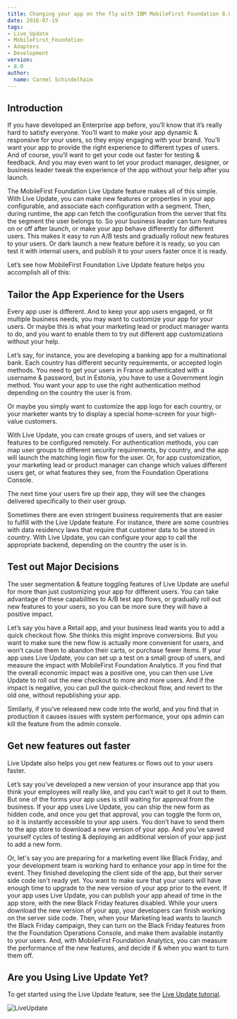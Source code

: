 ```yaml
---
title: Changing your app on the fly with IBM MobileFirst Foundation 8.0 Live Update
date: 2016-07-19
tags:
- Live_Update
- MobileFirst_Foundation
- Adapters
- Development
version:
- 8.0
author:
  name: Carmel Schindelhaim
---
```


## Introduction
If you have developed an Enterprise app before, you’ll know that it’s really hard to satisfy everyone. You’ll want to make your app dynamic & responsive for your users, so they enjoy engaging with your brand. You’ll want your app to provide the right experience to different types of users. And of course, you’ll want to get your code out faster for testing & feedback. And you may even want to let your product manager, designer, or business leader tweak the experience of the app without your help after you launch.

The MobileFirst Foundation Live Update feature makes all of this simple. With Live Update, you can make new features or properties in your app configurable, and associate each configuration with a segment. Then, during runtime, the app can fetch the configuration from the server that fits the segment the user belongs to. So your business leader can turn features on or off after launch, or make your app behave differently for different users. This makes it easy to run A/B tests and gradually rollout new features to your users. Or dark launch a new feature before it is ready, so you can test it with internal users, and publish it to your users faster once it is ready.

Let’s see how MobileFirst Foundation Live Update feature helps you accomplish all of this:

## Tailor the App Experience for the Users   

Every app user is different. And to keep your app users engaged, or fit multiple business needs, you may want to customize your app for your users. Or maybe this is what your marketing lead or product manager wants to do, and you want to enable them to try out different app customizations without your help.

Let’s say, for instance, you are developing a banking app for a multinational bank. Each country has different security requirements, or accepted login methods. You need to get your users in France authenticated with a username & password, but in Estonia, you have to use a Government login method.  You want your app to use the right authentication method depending on the country the user is from.

Or maybe you simply want to customize the app logo for each country, or your marketer wants try to display a special home-screen for your high-value customers.

With Live Update, you can create groups of users, and set values or features to be configured remotely.  For authentication methods, you can map user groups to different security requirements, by country, and the app will launch the matching login flow for the user.  Or, for app customization, your marketing lead or product manager can change which values different users get, or what features they see, from the Foundation Operations Console.

The next time your users fire up their app, they will see the changes delivered specifically to their user group.

Sometimes there are even stringent business requirements that are easier to fulfill with the Live Update feature. For instance, there are some countries with data residency laws that require that customer data to be stored in country. With Live Update, you can configure your app to call the appropriate backend, depending on the country the user is in.

## Test out Major Decisions   

The user segmentation & feature toggling features of Live Update are useful for more than just customizing your app for different users. You can take advantage of these capabilities to A/B test app flows, or gradually roll out new features to your users, so you can be more sure they will have a positive impact.

Let’s say you have a Retail app, and your business lead wants you to add a quick checkout flow. She thinks this might improve conversions. But you want to make sure the new flow is actually more convenient for users, and won’t cause them to abandon their carts, or purchase fewer items. If your app uses Live Update, you can set up a test on a small group of users, and measure the impact with MobileFirst Foundation Analytics. If you find that the overall economic impact was a positive one, you can then use Live Update to roll out the new checkout to more and more users. And if the impact is negative, you can pull the quick-checkout flow, and revert to the old one, without republishing your app.

Similarly, if you’ve released new code into the world, and you find that in production it causes issues with system performance, your ops admin can kill the feature from the admin console.

## Get new features out faster

Live Update also helps you get new features or flows out to your users faster.

Let’s say you’ve developed a new version of your insurance app that you think your employees will really like, and you can’t wait to get it out to them. But one of the forms your app uses is still waiting for approval from the business. If your app uses Live Update, you can ship the new form as hidden code, and once you get that approval, you can toggle the form on, so it is instantly accessible to your app users. You don’t have to send them to the app store to download a new version of your app. And you’ve saved yourself cycles of testing & deploying an additional version of your app just to add a new form.

Or, let's say you are preparing for a marketing event like Black Friday, and your development team is working hard to enhance your app in time for the event. They finished developing the client side of the app, but their server side code isn't ready yet. You want to make sure that your users will have enough time to upgrade to the new version of your app prior to the event. If your app uses Live Update, you can publish your app ahead of time in the app store, with the new Black Friday features disabled. While your users download the new version of your app, your developers can finish working on the server side code. Then, when your Marketing lead wants to launch the Black Friday campaign, they can turn on the Black Friday features from the the Foundation Operations Console, and make them available instantly to your users. And, with MobileFirst Foundation Analytics, you can measure the performance of the new features, and decide if & when you want to turn them off.

## Are you Using Live Update Yet?

To get started using the Live Update feature, see the [Live Update tutorial]({{site.baseurl}}/tutorials/en/foundation/8.0/using-the-mfpf-sdk/live-update/).

![LiveUpdate]({{site.baseurl}}/assets/blog/2016-07-19-changing-your-app-on-the-fly-with-ibm-mobilefirst-foundation-8-0/LiveUpdate.png)
